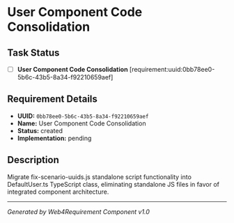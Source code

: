 # User Component Code Consolidation

## Task Status
- [ ] **User Component Code Consolidation** [requirement:uuid:0bb78ee0-5b6c-43b5-8a34-f92210659aef]

## Requirement Details

- **UUID:** `0bb78ee0-5b6c-43b5-8a34-f92210659aef`
- **Name:** User Component Code Consolidation
- **Status:** created
- **Implementation:** pending

## Description

Migrate fix-scenario-uuids.js standalone script functionality into DefaultUser.ts TypeScript class, eliminating standalone JS files in favor of integrated component architecture.

---

*Generated by Web4Requirement Component v1.0*